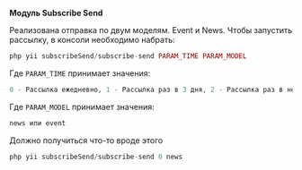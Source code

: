 **Модуль Subscribe Send**

Реализована отправка по двум моделям. Event и News. Чтобы запустить рассылку, в консоли необходимо набрать:

```php
php yii subscribeSend/subscribe-send PARAM_TIME PARAM_MODEL
```

Где ```PARAM_TIME``` принимает значения:

```php
0 - Рассылка ежедневно, 1 - Рассылка раз в 3 дня, 2 - Рассылка раз в неделю
```
Где ```PARAM_MODEL``` принимает значения:

```php
news или event
```

Должно получиться что-то вроде этого

```php
php yii subscribeSend/subscribe-send 0 news
```